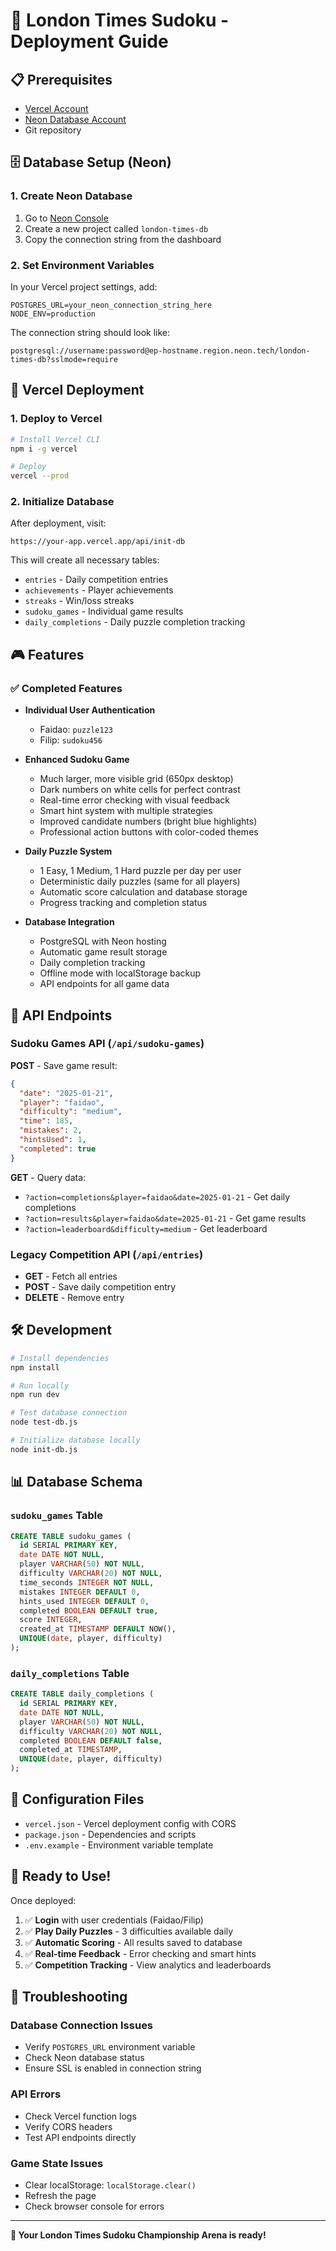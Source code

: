 # 🚀 London Times Sudoku - Deployment Guide

## 📋 Prerequisites

- [Vercel Account](https://vercel.com)
- [Neon Database Account](https://neon.tech)
- Git repository

## 🗄️ Database Setup (Neon)

### 1. Create Neon Database

1. Go to [Neon Console](https://console.neon.tech)
2. Create a new project called `london-times-db`
3. Copy the connection string from the dashboard

### 2. Set Environment Variables

In your Vercel project settings, add:

```
POSTGRES_URL=your_neon_connection_string_here
NODE_ENV=production
```

The connection string should look like:
```
postgresql://username:password@ep-hostname.region.neon.tech/london-times-db?sslmode=require
```

## 🔧 Vercel Deployment

### 1. Deploy to Vercel

```bash
# Install Vercel CLI
npm i -g vercel

# Deploy
vercel --prod
```

### 2. Initialize Database

After deployment, visit:
```
https://your-app.vercel.app/api/init-db
```

This will create all necessary tables:
- `entries` - Daily competition entries
- `achievements` - Player achievements
- `streaks` - Win/loss streaks
- `sudoku_games` - Individual game results
- `daily_completions` - Daily puzzle completion tracking

## 🎮 Features

### ✅ Completed Features

- **Individual User Authentication**
  - Faidao: `puzzle123`
  - Filip: `sudoku456`

- **Enhanced Sudoku Game**
  - Much larger, more visible grid (650px desktop)
  - Dark numbers on white cells for perfect contrast
  - Real-time error checking with visual feedback
  - Smart hint system with multiple strategies
  - Improved candidate numbers (bright blue highlights)
  - Professional action buttons with color-coded themes

- **Daily Puzzle System**
  - 1 Easy, 1 Medium, 1 Hard puzzle per day per user
  - Deterministic daily puzzles (same for all players)
  - Automatic score calculation and database storage
  - Progress tracking and completion status

- **Database Integration**
  - PostgreSQL with Neon hosting
  - Automatic game result storage
  - Daily completion tracking
  - Offline mode with localStorage backup
  - API endpoints for all game data

## 🔄 API Endpoints

### Sudoku Games API (`/api/sudoku-games`)

**POST** - Save game result:
```json
{
  "date": "2025-01-21",
  "player": "faidao",
  "difficulty": "medium",
  "time": 185,
  "mistakes": 2,
  "hintsUsed": 1,
  "completed": true
}
```

**GET** - Query data:
- `?action=completions&player=faidao&date=2025-01-21` - Get daily completions
- `?action=results&player=faidao&date=2025-01-21` - Get game results
- `?action=leaderboard&difficulty=medium` - Get leaderboard

### Legacy Competition API (`/api/entries`)

- **GET** - Fetch all entries
- **POST** - Save daily competition entry
- **DELETE** - Remove entry

## 🛠️ Development

```bash
# Install dependencies
npm install

# Run locally
npm run dev

# Test database connection
node test-db.js

# Initialize database locally
node init-db.js
```

## 📊 Database Schema

### `sudoku_games` Table
```sql
CREATE TABLE sudoku_games (
  id SERIAL PRIMARY KEY,
  date DATE NOT NULL,
  player VARCHAR(50) NOT NULL,
  difficulty VARCHAR(20) NOT NULL,
  time_seconds INTEGER NOT NULL,
  mistakes INTEGER DEFAULT 0,
  hints_used INTEGER DEFAULT 0,
  completed BOOLEAN DEFAULT true,
  score INTEGER,
  created_at TIMESTAMP DEFAULT NOW(),
  UNIQUE(date, player, difficulty)
);
```

### `daily_completions` Table
```sql
CREATE TABLE daily_completions (
  id SERIAL PRIMARY KEY,
  date DATE NOT NULL,
  player VARCHAR(50) NOT NULL,
  difficulty VARCHAR(20) NOT NULL,
  completed BOOLEAN DEFAULT false,
  completed_at TIMESTAMP,
  UNIQUE(date, player, difficulty)
);
```

## 🔧 Configuration Files

- `vercel.json` - Vercel deployment config with CORS
- `package.json` - Dependencies and scripts
- `.env.example` - Environment variable template

## 🎯 Ready to Use!

Once deployed:

1. ✅ **Login** with user credentials (Faidao/Filip)
2. ✅ **Play Daily Puzzles** - 3 difficulties available daily
3. ✅ **Automatic Scoring** - All results saved to database
4. ✅ **Real-time Feedback** - Error checking and smart hints
5. ✅ **Competition Tracking** - View analytics and leaderboards

## 🐛 Troubleshooting

### Database Connection Issues
- Verify `POSTGRES_URL` environment variable
- Check Neon database status
- Ensure SSL is enabled in connection string

### API Errors
- Check Vercel function logs
- Verify CORS headers
- Test API endpoints directly

### Game State Issues
- Clear localStorage: `localStorage.clear()`
- Refresh the page
- Check browser console for errors

---

**🎉 Your London Times Sudoku Championship Arena is ready!**